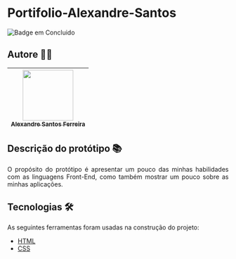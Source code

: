 # Portifolio-Alexandre-Santos
 
![Badge em Concluido](http://img.shields.io/static/v1?label=STATUS&message=EMDESENVOLVIMENTO&color=ORANGE&style=for-the-badge)

## Autore 🧑‍💼

| [<img src="https://avatars.githubusercontent.com/u/75952650?v=4" width=115><br><sub>Alexandre Santos Ferreira</sub>](https://github.com/Alexandre12121)
| :-----------------------------------------------------------------------------------------------------------------------------------------------------: 

## Descrição do protótipo 📚

<p align="justify">
O propósito do protótipo é apresentar um pouco das minhas habilidades com as linguagens Front-End, como também mostrar um pouco sobre as minhas aplicações.
</p>

## Tecnologias 🛠

As seguintes ferramentas foram usadas na construção do projeto:

- [HTML](https://www.devmedia.com.br/html-basico-codigos-html/16596)
- [CSS](https://www.w3schools.com/css/)
